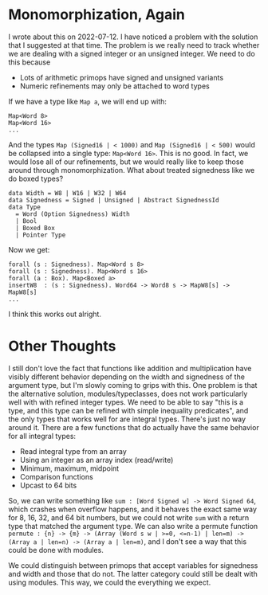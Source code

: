 # Monomorphization, Again

I wrote about this on 2022-07-12. I have noticed a problem with the
solution that I suggested at that time. The problem is we really need
to track whether we are dealing with a signed integer or an unsigned
integer. We need to do this because

* Lots of arithmetic primops have signed and unsigned variants
* Numeric refinements may only be attached to word types
 
If we have a type like `Map a`, we will end up with:

    Map<Word 8>
    Map<Word 16>
    ...

And the types `Map (Signed16 | < 1000)` and `Map (Signed16 | < 500)`
would be collapsed into a single type: `Map<Word 16>`. This is no good.
In fact, we would lose all of our refinements, but we would really
like to keep those around through monomorphization. What about
treated signedness like we do boxed types?

    data Width = W8 | W16 | W32 | W64
    data Signedness = Signed | Unsigned | Abstract SignednessId
    data Type
      = Word (Option Signedness) Width
      | Bool
      | Boxed Box
      | Pointer Type

Now we get:

    forall (s : Signedness). Map<Word s 8>
    forall (s : Signedness). Map<Word s 16>
    forall (a : Box). Map<Boxed a>
    insertW8  : (s : Signedness). Word64 -> Word8 s -> MapW8[s] -> MapW8[s]
    ...

I think this works out alright.

# Other Thoughts

I still don't love the fact that functions like addition and multiplication
have visibly different behavior depending on the width and signedness of
the argument type, but I'm slowly coming to grips with this. One problem
is that the alternative solution, modules/typeclasses, does not work
particularly well with with refined integer types. We need to be able to
say "this is a type, and this type can be refined with simple inequality
predicates", and the only types that works well for are integral types. There's
just no way around it. There are a few functions that do actually have the
same behavior for all integral types:

* Read integral type from an array
* Using an integer as an array index (read/write)
* Minimum, maximum, midpoint
* Comparison functions
* Upcast to 64 bits

So, we can write something like `sum : [Word Signed w] -> Word Signed 64`,
which crashes when overflow happens, and it behaves the exact same way for
8, 16, 32, and 64 bit numbers, but we could not write `sum` with a return
type that matched the argument type. We can also write a permute function
`permute : {n} -> {m} -> (Array (Word s w | >=0, <=n-1) | len=m) -> (Array a | len=n) -> (Array a | len=m)`,
and I don't see a way that this could be done with modules.

We could distinguish between primops that accept variables for signedness
and width and those that do not. The latter category could still be dealt
with using modules. This way, we could the everything we expect. 
